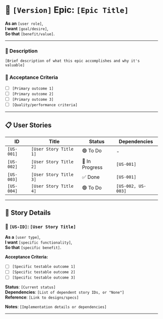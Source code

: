 # 🚀 `[Version]` Epic: `[Epic Title]`

**As an** `[user role]`,  
**I want** `[goal/desire]`,  
**So that** `[benefit/value]`.

---

### 🧭 Description
`[Brief description of what this epic accomplishes and why it's valuable]`

### 🎯 Acceptance Criteria
- [ ] `[Primary outcome 1]`
- [ ] `[Primary outcome 2]`  
- [ ] `[Primary outcome 3]`
- [ ] `[Quality/performance criteria]`

---

## 📋 User Stories

| ID      | Title                             | Status       | Dependencies |
|---------|-----------------------------------|--------------|--------------|
| `[US-001]` | `[User Story Title 1]`         | 🟢 To Do     | -            |
| `[US-002]` | `[User Story Title 2]`         | 🔧 In Progress | `[US-001]`   |
| `[US-003]` | `[User Story Title 3]`         | ✅ Done      | `[US-001]`   |
| `[US-004]` | `[User Story Title 4]`         | 🟢 To Do     | `[US-002, US-003]` |

---

## 📘 Story Details

### 🧩 `[US-ID]`: `[User Story Title]`

**As a** `[user type]`,  
**I want** `[specific functionality]`,  
**So that** `[specific benefit]`.

**Acceptance Criteria:**
- [ ] `[Specific testable outcome 1]`
- [ ] `[Specific testable outcome 2]`
- [ ] `[Specific testable outcome 3]`

**Status**: `[Current status]`  
**Dependencies**: `[List of dependent story IDs, or "None"]`  
**Reference**: `[Link to designs/specs]`

**Notes**: `[Implementation details or dependencies]`

---


